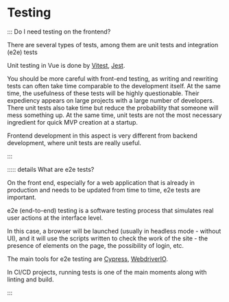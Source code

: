 # Testing

::: Do I need testing on the frontend?

There are several types of tests, among them are unit tests and integration (e2e) tests

Unit testing in Vue is done by [Vitest](https://vitest.dev/), [Jest](https://jestjs.io/).

You should be more careful with front-end testing, as writing and rewriting tests can often take time comparable to the development itself. At the same time, the usefulness of these tests will be highly questionable. Their expediency appears on large projects with a large number of developers. There unit tests also take time but reduce the probability that someone will mess something up. At the same time, unit tests are not the most necessary ingredient for quick MVP creation at a startup.

Frontend development in this aspect is very different from backend development, where unit tests are really useful.

:::

::::: details What are e2e tests?

On the front end, especially for a web application that is already in production and needs to be updated from time to time, e2e tests are important.

e2e (end-to-end) testing is a software testing process that simulates real user actions at the interface level.

In this case, a browser will be launched (usually in headless mode - without UI), and it will use the scripts written to check the work of the site - the presence of elements on the page, the possibility of login, etc.

The main tools for e2e testing are [Cypress](https://www.cypress.io/), [WebdriverIO](https://webdriver.io/).

In CI/CD projects, running tests is one of the main moments along with linting and build.

:::
